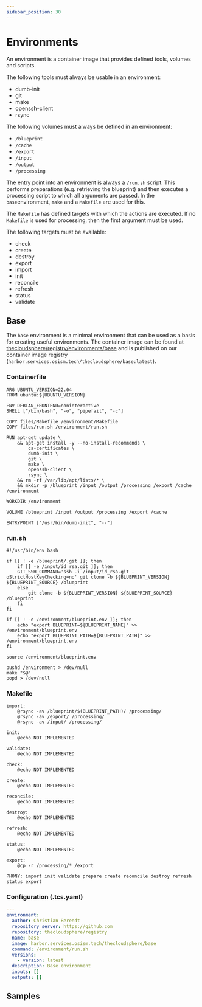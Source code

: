 ```yaml
---
sidebar_position: 30
---
```


# Environments

An environment is a container image that provides defined tools, volumes and
scripts.

The following tools must always be usable in an environment:

* dumb-init
* git
* make
* openssh-client
* rsync

The following volumes must always be defined in an environment:

* ``/blueprint``
* ``/cache``
* ``/export``
* ``/input``
* ``/output``
* ``/processing``

The entry point into an environment is always a ``/run.sh`` script. This performs
preparations (e.g. retrieving the blueprint) and then executes a processing script
to which all arguments are passed. In the ``base``environment, ``make`` and a
``Makefile`` are used for this.

The ``Makefile`` has defined targets with which the actions are executed. If no
``Makefile`` is used for processing, then the first argument must be used.

The following targets must be available:

* check
* create
* destroy
* export
* import
* init
* reconcile
* refresh
* status
* validate

## Base

The ``base`` environment is a minimal environment that can be used as a basis for
creating useful environments. The container image can be found at
[thecloudsphere/registry/environments/base](https://github.com/thecloudsphere/registry/tree/main/environments/base)
and is published on our container image registry
(``harbor.services.osism.tech/thecloudsphere/base:latest``).

### Containerfile

```
ARG UBUNTU_VERSION=22.04
FROM ubuntu:${UBUNTU_VERSION}

ENV DEBIAN_FRONTEND=noninteractive
SHELL ["/bin/bash", "-o", "pipefail", "-c"]

COPY files/Makefile /environment/Makefile
COPY files/run.sh /environment/run.sh

RUN apt-get update \
    && apt-get install -y --no-install-recommends \
        ca-certificates \
        dumb-init \
        git \
        make \
        openssh-client \
        rsync \
    && rm -rf /var/lib/apt/lists/* \
    && mkdir -p /blueprint /input /output /processing /export /cache /environment

WORKDIR /environment

VOLUME /blueprint /input /output /processing /export /cache

ENTRYPOINT ["/usr/bin/dumb-init", "--"]
```

### run.sh

```
#!/usr/bin/env bash

if [[ ! -e /blueprint/.git ]]; then
    if [[ -e /input/id_rsa.git ]]; then
	GIT_SSH_COMMAND='ssh -i /input/id_rsa.git -oStrictHostKeyChecking=no' git clone -b ${BLUEPRINT_VERSION} ${BLUEPRINT_SOURCE} /blueprint
    else
        git clone -b ${BLUEPRINT_VERSION} ${BLUEPRINT_SOURCE} /blueprint
    fi
fi

if [[ ! -e /environment/blueprint.env ]]; then
    echo "export BLUEPRINT=${BLUEPRINT_NAME}" >> /environment/blueprint.env
    echo "export BLUEPRINT_PATH=${BLUEPRINT_PATH}" >> /environment/blueprint.env
fi

source /environment/blueprint.env

pushd /environment > /dev/null
make "$@"
popd > /dev/null
```

### Makefile

```
import:
	@rsync -av /blueprint/$(BLUEPRINT_PATH)/ /processing/
	@rsync -av /export/ /processing/
	@rsync -av /input/ /processing/

init:
	@echo NOT IMPLEMENTED

validate:
	@echo NOT IMPLEMENTED

check:
	@echo NOT IMPLEMENTED

create:
	@echo NOT IMPLEMENTED

reconcile:
	@echo NOT IMPLEMENTED

destroy:
	@echo NOT IMPLEMENTED

refresh:
	@echo NOT IMPLEMENTED

status:
	@echo NOT IMPLEMENTED

export:
	@cp -r /processing/* /export

PHONY: import init validate prepare create reconcile destroy refresh status export
```

### Configuration (.tcs.yaml)

```yaml
---
environment:
  author: Christian Berendt
  repository_server: https://github.com
  repository: thecloudsphere/registry
  name: base
  image: harbor.services.osism.tech/thecloudsphere/base
  command: /environment/run.sh
  versions:
    - version: latest
  description: Base environment
  inputs: []
  outputs: []
```

## Samples
